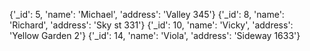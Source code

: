 {'_id': 5, 'name': 'Michael', 'address': 'Valley 345'}
{'_id': 8, 'name': 'Richard', 'address': 'Sky st 331'}
{'_id': 10, 'name': 'Vicky', 'address': 'Yellow Garden 2'}
{'_id': 14, 'name': 'Viola', 'address': 'Sideway 1633'}
